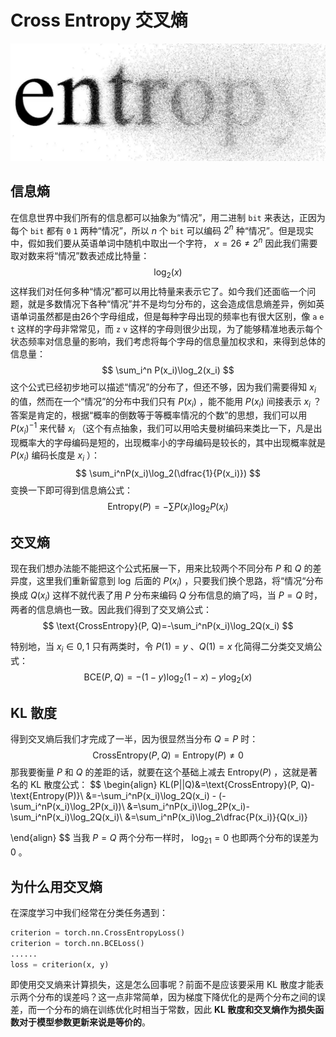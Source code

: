 # Cross Entropy 交叉熵

![1](img/1.png)

## 信息熵

在信息世界中我们所有的信息都可以抽象为“情况”，用二进制 `bit` 来表达，正因为每个 `bit` 都有 `0` `1` 两种“情况”，所以 $n$ 个 `bit` 可以编码 $2^n$ 种“情况”。但是现实中，假如我们要从英语单词中随机中取出一个字符， $x=26 \neq2^n$ 因此我们需要取对数来将“情况”数表述成比特量：
$$
\log_2(x)
$$
这样我们对任何多种“情况”都可以用比特量来表示它了。如今我们还面临一个问题，就是多数情况下各种“情况”并不是均匀分布的，这会造成信息熵差异，例如英语单词虽然都是由26个字母组成，但是每种字母出现的频率也有很大区别，像 `a` `e` `t` 这样的字母非常常见，而 `z` `v` 这样的字母则很少出现，为了能够精准地表示每个状态频率对信息量的影响，我们考虑将每个字母的信息量加权求和，来得到总体的信息量：
$$
\sum_i^n P(x_i)\log_2(x_i)
$$
这个公式已经初步地可以描述“情况”的分布了，但还不够，因为我们需要得知 $x_i$ 的值，然而在一个“情况”的分布中我们只有 $P(x_i)$ ，能不能用 $P(x_i)$ 间接表示 $x_i$ ？答案是肯定的，根据“概率的倒数等于等概率情况的个数”的思想，我们可以用 $P(x_i)^{-1}$ 来代替 $x_i$ （这个有点抽象，我们可以用哈夫曼树编码来类比一下，凡是出现概率大的字母编码是短的，出现概率小的字母编码是较长的，其中出现概率就是 $P(x_i)$ 编码长度是 $x_i$ ）：
$$
\sum_i^nP(x_i)\log_2(\dfrac{1}{P(x_i)})
$$
变换一下即可得到信息熵公式：
$$
\text{Entropy}(P)=-\sum P(x_i)\log_2P(x_i)
$$

## 交叉熵

现在我们想办法能不能把这个公式拓展一下，用来比较两个不同分布 $P$ 和 $Q$ 的差异度，这里我们重新留意到 $\log$ 后面的 $P(x_i)$ ，只要我们换个思路，将“情况“分布换成 $Q(x_i)$ 这样不就代表了用 $P$ 分布来编码 $Q$ 分布信息的熵了吗，当 $P=Q$ 时，两者的信息熵也一致。因此我们得到了交叉熵公式：
$$
\text{CrossEntropy}(P, Q)=-\sum_i^nP(x_i)\log_2Q(x_i)
$$

特别地，当 $x_i \in 0,1$ 只有两类时，令 $P(1)=y$ 、$Q(1)=x$ 化简得二分类交叉熵公式：
$$
\text{BCE}(P,Q) = -(1-y)\log_2(1-x) -y\log_2(x)
$$

## KL 散度

得到交叉熵后我们才完成了一半，因为很显然当分布 $Q=P$ 时：
$$
\text{CrossEntropy}(P,Q)=\text{Entropy}(P)\neq0
$$
那我要衡量 $P$ 和 $Q$ 的差距的话，就要在这个基础上减去 $\text{Entropy}(P)$ ，这就是著名的 KL 散度公式：
$$
\begin{align}
KL(P||Q)&=\text{CrossEntropy}(P, Q)-\text{Entropy(P)}\\
&=-\sum_i^nP(x_i)\log_2Q(x_i) - (-\sum_i^nP(x_i)\log_2P(x_i))\\
&=\sum_i^nP(x_i)\log_2P(x_i)-\sum_i^nP(x_i)\log_2Q(x_i)\\
&=\sum_i^nP(x_i)\log_2\dfrac{P(x_i)}{Q(x_i)}

\end{align}
$$
当我 $P=Q$ 两个分布一样时， $\log_21=0$ 也即两个分布的误差为 0 。

## 为什么用交叉熵

 在深度学习中我们经常在分类任务遇到：

```python
criterion = torch.nn.CrossEntropyLoss()
criterion = torch.nn.BCELoss()
......
loss = criterion(x, y)
```

即使用交叉熵来计算损失，这是怎么回事呢？前面不是应该要采用 KL 散度才能表示两个分布的误差吗？这一点非常简单，因为梯度下降优化的是两个分布之间的误差，而一个分布的熵在训练优化时相当于常数，因此 **KL 散度和交叉熵作为损失函数对于模型参数更新来说是等价的**。



